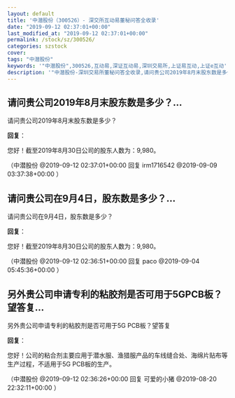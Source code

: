 ```yaml
---
layout: default
title: '中潜股份（300526）- 深交所互动易董秘问答全收录'
date: "2019-09-12 02:37:01+00:00"
last_modified_at: "2019-09-12 02:37:01+00:00"
permalink: /stock/sz/300526/
categories: szstock
cover: 
tags: "中潜股份"
keywords: '"中潜股份",300526,互动易,深证互动易,深圳交易所,上证易互动,上证e互动'
description: '"中潜股份-深圳交易所董秘问答全收录,请问贵公司2019年8月末股东数是多少？"'
---
```


## 请问贵公司2019年8月末股东数是多少？...

请问贵公司2019年8月末股东数是多少？

**回复**：

您好！截至2019年8月30日公司的股东人数为：9,980。 

（中潜股份  @2019-09-12 02:37:01+00:00 回复 irm1716542  @2019-09-09 03:37:38+00:00 ）

## 请问贵公司在9月4日，股东数是多少？...

请问贵公司在9月4日，股东数是多少？

**回复**：

您好！截至2019年8月30日公司的股东人数为：9,980。 

（中潜股份  @2019-09-12 02:36:51+00:00 回复 paco  @2019-09-04 05:45:36+00:00 ）

## 另外贵公司申请专利的粘胶剂是否可用于5GPCB板？望答复...

另外贵公司申请专利的粘胶剂是否可用于5G PCB板？望答复

**回复**：

您好！公司的粘合剂主要应用于潜水服、渔猎服产品的车线缝合处、海绵片贴布等生产过程，不适用于5G PCB板的生产。 

（中潜股份  @2019-09-12 02:36:26+00:00 回复 可爱的小猪  @2019-08-20 22:32:11+00:00 ）

